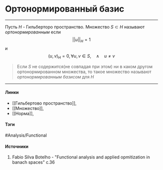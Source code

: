 # Ортонормированный базис
***
Пусть $H$ - Гильберторо пространство. Множество $S\subset H$  называют *ортонормированным* если
$$
||u||_{H}=1
$$
и
$$
(u,v)_{H}=0,\forall u,v\in S,\quad\land\quad u\ne v
$$
> Если $S$ не содержится(не совпадая при этом) ни в каком другом ортонормированном множества, то такое множество называют *ортонормированным базисом* для $H$
***
#### Линки
- [[Гильбертово пространство]],
- [[Множество]],
- [[Норма]],
#### Тэги
 #Analysis/Functional 
#### Источники
1. Fabio Silva Botelho - "Functional analysis and applied opmitization in banach spaces" c.36
